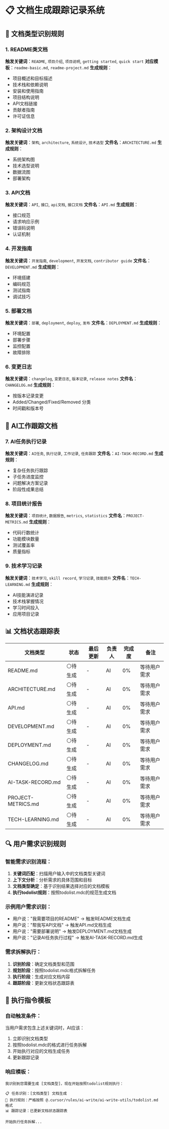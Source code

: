 # 📋 文档生成跟踪记录系统

## 🎯 文档类型识别规则

### 1. README类文档
**触发关键词**：`README`, `项目介绍`, `项目说明`, `getting started`, `quick start`
**对应模板**：`readme-basic.md`, `readme-project.md`
**生成规则**：
- 项目概述和目标描述
- 技术栈和依赖说明
- 安装和使用指南
- 项目结构说明
- API文档链接
- 贡献者指南
- 许可证信息

### 2. 架构设计文档 
**触发关键词**：`架构`, `architecture`, `系统设计`, `技术选型`
**文件名**：`ARCHITECTURE.md`
**生成规则**：
- 系统架构图
- 技术选型说明
- 数据流图
- 部署架构

### 3. API文档
**触发关键词**：`API`, `接口`, `api文档`, `接口文档`
**文件名**：`API.md`
**生成规则**：
- 接口规范
- 请求响应示例
- 错误码说明
- 认证机制

### 4. 开发指南
**触发关键词**：`开发指南`, `development`, `开发文档`, `contributor guide`
**文件名**：`DEVELOPMENT.md`
**生成规则**：
- 环境搭建
- 编码规范
- 测试指南
- 调试技巧

### 5. 部署文档
**触发关键词**：`部署`, `deployment`, `deploy`, `发布`
**文件名**：`DEPLOYMENT.md`
**生成规则**：
- 环境配置
- 部署步骤
- 监控配置
- 故障排除

### 6. 变更日志
**触发关键词**：`changelog`, `变更日志`, `版本记录`, `release notes`
**文件名**：`CHANGELOG.md`
**生成规则**：
- 按版本记录变更
- Added/Changed/Fixed/Removed 分类
- 时间戳和版本号

## 🤖 AI工作跟踪文档

### 7. AI任务执行记录
**触发关键词**：`AI任务`, `执行记录`, `工作记录`, `任务跟踪`
**文件名**：`AI-TASK-RECORD.md`
**生成规则**：
- 复杂任务执行跟踪
- 子任务进度监控
- 问题解决方案记录
- 阶段性成果总结

### 8. 项目统计报告
**触发关键词**：`项目统计`, `数据报告`, `metrics`, `statistics`
**文件名**：`PROJECT-METRICS.md`
**生成规则**：
- 代码行数统计
- 功能模块数量
- 测试覆盖率
- 质量指标

### 9. 技术学习记录
**触发关键词**：`技术学习`, `skill record`, `学习记录`, `技能提升`
**文件名**：`TECH-LEARNING.md`
**生成规则**：
- AI技能演进记录
- 技术栈掌握情况
- 学习时间投入
- 应用项目记录

## 📊 文档状态跟踪表

| 文档类型 | 状态 | 最后更新 | 负责人 | 完成度 | 备注 |
|---------|------|----------|--------|--------|------|
| README.md | ⚪待生成 | - | AI | 0% | 等待用户需求 |
| ARCHITECTURE.md | ⚪待生成 | - | AI | 0% | 等待用户需求 |
| API.md | ⚪待生成 | - | AI | 0% | 等待用户需求 |
| DEVELOPMENT.md | ⚪待生成 | - | AI | 0% | 等待用户需求 |
| DEPLOYMENT.md | ⚪待生成 | - | AI | 0% | 等待用户需求 |
| CHANGELOG.md | ⚪待生成 | - | AI | 0% | 等待用户需求 |
| AI-TASK-RECORD.md | ⚪待生成 | - | AI | 0% | 等待用户需求 |
| PROJECT-METRICS.md | ⚪待生成 | - | AI | 0% | 等待用户需求 |
| TECH-LEARNING.md | ⚪待生成 | - | AI | 0% | 等待用户需求 |

## 🔍 用户需求识别规则

### 智能需求识别流程：
1. **关键词匹配**：扫描用户输入中的文档类型关键词
2. **上下文分析**：分析需求的具体范围和目标
3. **文档类型确定**：基于识别结果选择对应的文档模板
4. **执行todolist规则**：按照todolist.mdc的规范生成文档

### 示例用户需求识别：
- 用户说："我需要项目的README" → 触发README文档生成
- 用户说："帮我写API文档" → 触发API.md文档生成
- 用户说："需要部署说明" → 触发DEPLOYMENT.md文档生成
- 用户说："记录AI任务执行过程" → 触发AI-TASK-RECORD.md生成

### 需求拆解执行：
1. **识别阶段**：确定文档类型和范围
2. **规划阶段**：按照todolist.mdc格式拆解任务
3. **执行阶段**：生成对应文档内容
4. **跟踪阶段**：更新文档状态跟踪表

## 🚀 执行指令模板

### 自动触发条件：
当用户需求包含上述关键词时，AI应该：
1. 立即识别文档类型
2. 按照todolist.mdc的格式进行任务拆解
3. 开始执行对应的文档生成任务
4. 更新跟踪记录

### 响应模板：
```
我识别到您需要生成 [文档类型]，现在开始按照todolist规则执行：

📋 任务识别：[文档类型] 文档生成
🎯 执行规则：严格按照 @.cursor/rules/ai-write/ai-write-utils/todolist.md 格式
📊 跟踪记录：已更新文档状态跟踪表

开始执行任务拆解...
``` 